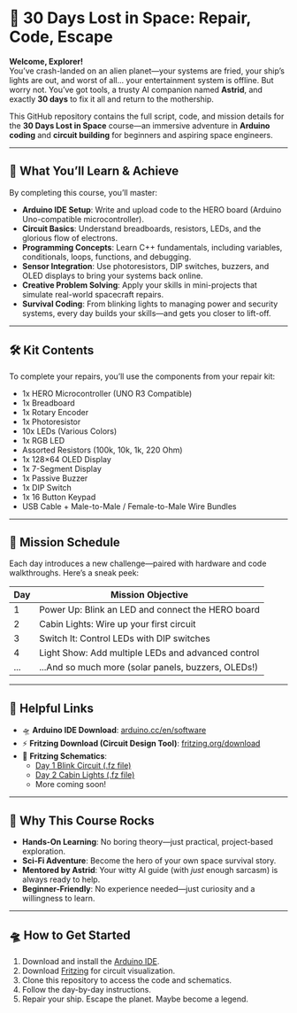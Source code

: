 # 🚀 30 Days Lost in Space: Repair, Code, Escape

**Welcome, Explorer!**  
You’ve crash-landed on an alien planet—your systems are fried, your ship’s lights are out, and worst of all... your entertainment system is offline. But worry not. You’ve got tools, a trusty AI companion named **Astrid**, and exactly **30 days** to fix it all and return to the mothership.

This GitHub repository contains the full script, code, and mission details for the **30 Days Lost in Space** course—an immersive adventure in **Arduino coding** and **circuit building** for beginners and aspiring space engineers.

---

## 🧰 What You’ll Learn & Achieve

By completing this course, you’ll master:

- **Arduino IDE Setup**: Write and upload code to the HERO board (Arduino Uno-compatible microcontroller).
- **Circuit Basics**: Understand breadboards, resistors, LEDs, and the glorious flow of electrons.
- **Programming Concepts**: Learn C++ fundamentals, including variables, conditionals, loops, functions, and debugging.
- **Sensor Integration**: Use photoresistors, DIP switches, buzzers, and OLED displays to bring your systems back online.
- **Creative Problem Solving**: Apply your skills in mini-projects that simulate real-world spacecraft repairs.
- **Survival Coding**: From blinking lights to managing power and security systems, every day builds your skills—and gets you closer to lift-off.

---

## 🛠 Kit Contents

To complete your repairs, you’ll use the components from your repair kit:

- 1x HERO Microcontroller (UNO R3 Compatible)
- 1x Breadboard
- 1x Rotary Encoder
- 1x Photoresistor
- 10x LEDs (Various Colors)
- 1x RGB LED
- Assorted Resistors (100k, 10k, 1k, 220 Ohm)
- 1x 128×64 OLED Display
- 1x 7-Segment Display
- 1x Passive Buzzer
- 1x DIP Switch
- 1x 16 Button Keypad
- USB Cable + Male-to-Male / Female-to-Male Wire Bundles

---

## 📅 Mission Schedule

Each day introduces a new challenge—paired with hardware and code walkthroughs. Here’s a sneak peek:

| Day | Mission Objective                                   |
|-----|----------------------------------------------------|
| 1   | Power Up: Blink an LED and connect the HERO board |
| 2   | Cabin Lights: Wire up your first circuit           |
| 3   | Switch It: Control LEDs with DIP switches          |
| 4   | Light Show: Add multiple LEDs and advanced control |
| ... | ...And so much more (solar panels, buzzers, OLEDs!)|

---

## 🔗 Helpful Links

- 🛸 **Arduino IDE Download**: [arduino.cc/en/software](https://www.arduino.cc/en/software)
- ⚡ **Fritzing Download (Circuit Design Tool)**: [fritzing.org/download](https://fritzing.org/download)
- 📐 **Fritzing Schematics**:  
  - [Day 1 Blink Circuit (.fz file)](https://github.com/YOUR_USERNAME/30DaysLostInSpace/tree/main/fritzing/day1_blink.fz)  
  - [Day 2 Cabin Lights (.fz file)](https://github.com/YOUR_USERNAME/30DaysLostInSpace/tree/main/fritzing/day2_cabinlights.fz)  
  - More coming soon!

---

## 🌌 Why This Course Rocks

- **Hands-On Learning**: No boring theory—just practical, project-based exploration.
- **Sci-Fi Adventure**: Become the hero of your own space survival story.
- **Mentored by Astrid**: Your witty AI guide (with *just* enough sarcasm) is always ready to help.
- **Beginner-Friendly**: No experience needed—just curiosity and a willingness to learn.

---

## 🛸 How to Get Started

1. Download and install the [Arduino IDE](https://www.arduino.cc/en/software).
2. Download [Fritzing](https://fritzing.org/download) for circuit visualization.
3. Clone this repository to access the code and schematics.
4. Follow the day-by-day instructions.
5. Repair your ship. Escape the planet. Maybe become a legend.
